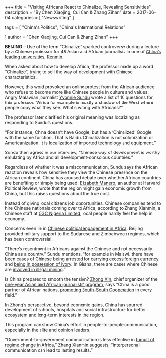 +++
title = "Visiting Africans React to Chinalize, Revealing Sensitivities"
description = "By Chen Xiaojing, Cui Can & Zhang Zihan"
date = 2017-06-04
categories = [
"Newswriting"
]

tags = [
    "China's Politics",
    "China's International Relations"

]
author = "Chen Xiaojing, Cui Can & Zhang Zihan"
+++

**BEIJING** – Use of the term “Chinalize” sparked controversy during a lecture by a Chinese professor for 48 Asian and African journalists in one of [China’s leading universities](https://en.wikipedia.org/wiki/Renmin_University_of_China), [Renmin](https://www.ruc.edu.cn/en).

When asked about how to develop Africa, the professor made up a word “Chinalize”, trying to sell the way of development with Chinese characteristics.

However, this word provoked an online protest from the African audience who refuse to become more like Chinese people in culture and values. Angry Malawian journalist [Yvonnie Sundu](https://www.mwnation.com/author/yvonne-sundu/) wrote a list of 10 questions for this professor. “Africa for example is mostly a shadow of the West where people copy what they see. What’s wrong with Africans?”

The professor later clarified his original meaning was localizing as responding to Sundu’s questions.

“For instance, China doesn’t have Google, but has a ‘Chinalized’ Google with the same function. That is Baidu. Chinalization is not colonization or Americanization. It is localization of imported technology and equipment.”

Sundu then agrees in our interview, “Chinese way of development is worthy emulating by Africa and all development-conscious countries.”

Regardless of whether it was a miscommunication, Sundu says the African reaction reveals how sensitive they view the Chinese presence on the African continent. China has aroused debate over whether African countries are benefiting or simply being used. [Elizabeth Manero](https://harvardpolitics.com/world/chinas-investment-in-africa-the-new-colonialism/), an author at Harvard Political Review, wrote that the region might gain economic growth from China, but this raises questions about the true cost.

Instead of giving local citizens job opportunities, Chinese companies tend to hire Chinese nationals coming over to Africa, according to Zhang Xianmin, a Chinese staff at [CGC Nigeria Limited](https://en.wikipedia.org/wiki/CGCOC_Group), local people hardly feel the help in economy.

Concerns even lie in [Chinese political engagement in Africa](https://www.rand.org/pubs/research_reports/RR521.html). Beijing provided military support to the Sudanese and Zimbabwean regimes, which has been controversial.

“There’s resentment in Africans against the Chinese and not necessarily China as a country,” Sundu mentions, “for example in Malawi, there have been cases of Chinese being arrested for [carrying excess foreign currency](https://www.mwnation.com/chinese-national-arrested-over-k4-2m-forex/) and [being in possession of ivory](https://www.mwnation.com/chinese-ivory-smuggler-fined-k50-000/). In Ghana, there are cases where Chinese are [involved in illegal mining](https://www.aljazeera.com/news/africa/2013/06/201367934304981.html).”

Is China prepared to smooth the tension? [Zhong Xin](http://jcr.ruc.edu.cn/en/Faculty_and_Staff/content-787.html), chief organizer of the [one-year Asian and African journalists’ program](http://jcr.ruc.edu.cn/xinwen/dongtai/content-1269.html), says “China is a good partner of African nations, [promoting South-South Cooperation](http://www.ecns.cn/2015/10-06/183400.shtml) in every field.”

In Zhong’s perspective, beyond economic gains, China has spurred development of schools, hospitals and social infrastructure for better ecosystem and long-term interests in the region.

This program can show China’s effort in people-to-people communication, especially in the elite and opinion leaders.

“Government-to-government communication is less effective in [tumult of regime change in Africa,](https://www.politicsweb.co.za/news-and-analysis/gambia-africa-does-regime-change)” Zhang Xianmin suggests, “interpersonal communication can lead to lasting results.”